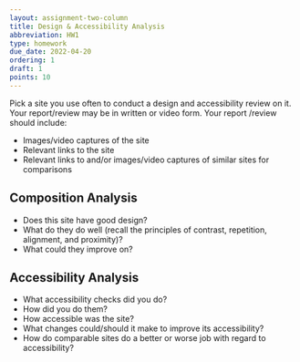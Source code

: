 ```yaml
---
layout: assignment-two-column
title: Design & Accessibility Analysis
abbreviation: HW1
type: homework
due_date: 2022-04-20
ordering: 1
draft: 1
points: 10
---
```

<style>
    img {
        max-width: 700px;
        max-height: 300px;
    }
</style>

Pick a site you use often to conduct a design and accessibility review on it. Your report/review may be in written or video form. Your report /review should include:

* Images/video captures of the site
* Relevant links to the site
* Relevant links to and/or images/video captures of similar sites for comparisons


## Composition Analysis
* Does this site have good design?
* What do they do well (recall the principles of contrast, repetition, alignment, and proximity)?
* What could they improve on?

## Accessibility Analysis
* What accessibility checks did you do?
* How did you do them?
* How accessible was the site?
* What changes could/should it make to improve its accessibility?
* How do comparable sites do a better or worse job with regard to accessibility?

